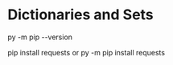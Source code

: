 # Dictionaries and Sets



py -m pip --version


pip install requests
or 
py -m pip install requests